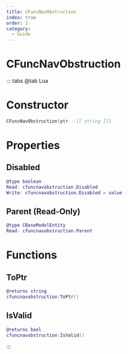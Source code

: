 ```yaml
---
title: CFuncNavObstruction
index: true
order: 2
category:
  - Guide
---
```


# CFuncNavObstruction

::: tabs
@tab Lua
# Constructor
```lua
CFuncNavObstruction(ptr --[[ string ]])
```
# Properties
## Disabled 
```lua
@type boolean
Read: cfuncnavobstruction.Disabled
Write: cfuncnavobstruction.Disabled = value
```
## Parent (Read-Only)
```lua
@type CBaseModelEntity
Read: cfuncnavobstruction.Parent
```
# Functions
## ToPtr
```lua
@returns string
cfuncnavobstruction:ToPtr()
```
## IsValid
```lua
@returns bool
cfuncnavobstruction:IsValid()
```

:::
